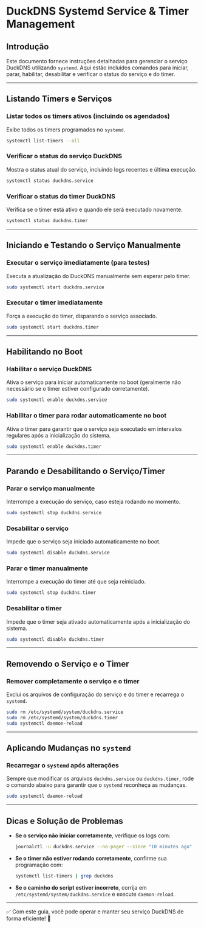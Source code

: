 # DuckDNS Systemd Service & Timer Management

## Introdução
Este documento fornece instruções detalhadas para gerenciar o serviço DuckDNS utilizando `systemd`. Aqui estão incluídos comandos para iniciar, parar, habilitar, desabilitar e verificar o status do serviço e do timer.

---

## Listando Timers e Serviços

### Listar todos os timers ativos (incluindo os agendados)
Exibe todos os timers programados no `systemd`.
```bash
systemctl list-timers --all
```

### Verificar o status do serviço DuckDNS
Mostra o status atual do serviço, incluindo logs recentes e última execução.
```bash
systemctl status duckdns.service
```

### Verificar o status do timer DuckDNS
Verifica se o timer está ativo e quando ele será executado novamente.
```bash
systemctl status duckdns.timer
```

---

## Iniciando e Testando o Serviço Manualmente

### Executar o serviço imediatamente (para testes)
Executa a atualização do DuckDNS manualmente sem esperar pelo timer.
```bash
sudo systemctl start duckdns.service
```

### Executar o timer imediatamente
Força a execução do timer, disparando o serviço associado.
```bash
sudo systemctl start duckdns.timer
```

---

## Habilitando no Boot

### Habilitar o serviço DuckDNS
Ativa o serviço para iniciar automaticamente no boot (geralmente não necessário se o timer estiver configurado corretamente).
```bash
sudo systemctl enable duckdns.service
```

### Habilitar o timer para rodar automaticamente no boot
Ativa o timer para garantir que o serviço seja executado em intervalos regulares após a inicialização do sistema.
```bash
sudo systemctl enable duckdns.timer
```

---

## Parando e Desabilitando o Serviço/Timer

### Parar o serviço manualmente
Interrompe a execução do serviço, caso esteja rodando no momento.
```bash
sudo systemctl stop duckdns.service
```

### Desabilitar o serviço
Impede que o serviço seja iniciado automaticamente no boot.
```bash
sudo systemctl disable duckdns.service
```

### Parar o timer manualmente
Interrompe a execução do timer até que seja reiniciado.
```bash
sudo systemctl stop duckdns.timer
```

### Desabilitar o timer
Impede que o timer seja ativado automaticamente após a inicialização do sistema.
```bash
sudo systemctl disable duckdns.timer
```

---

## Removendo o Serviço e o Timer

### Remover completamente o serviço e o timer
Exclui os arquivos de configuração do serviço e do timer e recarrega o `systemd`.
```bash
sudo rm /etc/systemd/system/duckdns.service
sudo rm /etc/systemd/system/duckdns.timer
sudo systemctl daemon-reload
```

---

## Aplicando Mudanças no `systemd`

### Recarregar o `systemd` após alterações
Sempre que modificar os arquivos `duckdns.service` ou `duckdns.timer`, rode o comando abaixo para garantir que o `systemd` reconheça as mudanças.
```bash
sudo systemctl daemon-reload
```

---

## Dicas e Solução de Problemas

- **Se o serviço não iniciar corretamente**, verifique os logs com:
  ```bash
  journalctl -u duckdns.service --no-pager --since "10 minutes ago"
  ```
- **Se o timer não estiver rodando corretamente**, confirme sua programação com:
  ```bash
  systemctl list-timers | grep duckdns
  ```
- **Se o caminho do script estiver incorreto**, corrija em `/etc/systemd/system/duckdns.service` e execute `daemon-reload`.

---

✅ Com este guia, você pode operar e manter seu serviço DuckDNS de forma eficiente! 🚀

